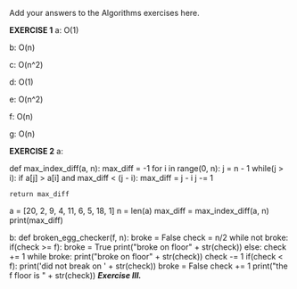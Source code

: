 Add your answers to the Algorithms exercises here.

****EXERCISE 1****
a: O(1)

b: O(n)

c: O(n^2)

d: O(1)

e: O(n^2)

f: O(n)

g: O(n)

**EXERCISE 2**
a: 

def max_index_diff(a, n):
	max_diff = -1
	for i in range(0, n):
		j = n - 1
		while(j > i):
			if a[j] > a[i] and max_diff < (j - i):
				max_diff = j - i
			j -= 1
	
	return max_diff

a = [20, 2, 9, 4, 11, 6, 5, 18, 1]
n = len(a)
max_diff = max_index_diff(a, n)
print(max_diff)

b: 
def broken_egg_checker(f, n):
  broke = False
  check = n/2
  while not broke:
    if(check >= f):
      broke = True
      print("broke on floor" + str(check))
    else:
      check += 1
  while broke:
    print("broke on floor" + str(check))
    check -= 1
    if(check < f):
      print('did not break on ' + str(check))
      broke = False
      check += 1
  print("the f floor is " + str(check))
***Exercise III.***